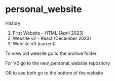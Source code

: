 # personal_website

History:
1. First Website - HTML (April 2023)
2. Website v2 - React (December 2023)
3. Website v3 (current)

To view old website go to the archive folder

For V2 go to the new_personal_website repository 

OR to see both go to the bottom of the website 